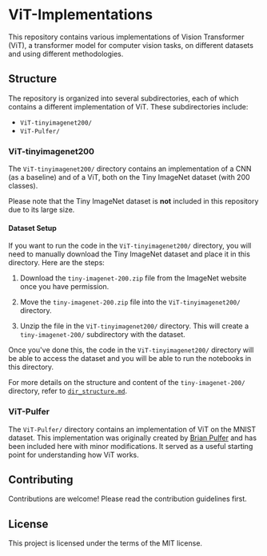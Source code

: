 # ViT-Implementations

This repository contains various implementations of Vision Transformer (ViT), a transformer model for computer vision tasks, on different datasets and using different methodologies.

## Structure

The repository is organized into several subdirectories, each of which contains a different implementation of ViT. These subdirectories include:

- `ViT-tinyimagenet200/`
- `ViT-Pulfer/`

### ViT-tinyimagenet200

The `ViT-tinyimagenet200/` directory contains an implementation of a CNN (as a baseline) and of a ViT, both on the Tiny ImageNet dataset (with 200 classes). 

Please note that the Tiny ImageNet dataset is **not** included in this repository due to its large size. 

#### Dataset Setup

If you want to run the code in the `ViT-tinyimagenet200/` directory, you will need to manually download the Tiny ImageNet dataset and place it in this directory. Here are the steps:

1. Download the `tiny-imagenet-200.zip` file from the ImageNet website once you have permission.

2. Move the `tiny-imagenet-200.zip` file into the `ViT-tinyimagenet200/` directory.

3. Unzip the file in the `ViT-tinyimagenet200/` directory. This will create a `tiny-imagenet-200/` subdirectory with the dataset.

Once you've done this, the code in the `ViT-tinyimagenet200/` directory will be able to access the dataset and you will be able to run the notebooks in this directory.

For more details on the structure and content of the `tiny-imagenet-200/` directory, refer to [`dir_structure.md`](tiny-imagenet-200/dir_structure.md).

### ViT-Pulfer

The `ViT-Pulfer/` directory contains an implementation of ViT on the MNIST dataset. This implementation was originally created by [Brian Pulfer](https://github.com/BrianPulfer) and has been included here with minor modifications. It served as a useful starting point for understanding how ViT works.

## Contributing

Contributions are welcome! Please read the contribution guidelines first.

## License

This project is licensed under the terms of the MIT license.
